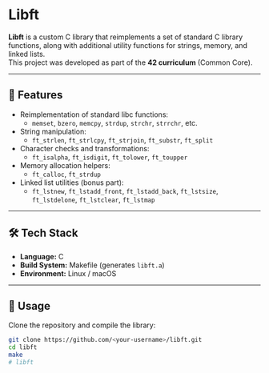 # Libft

**Libft** is a custom C library that reimplements a set of standard C library functions, along with additional utility functions for strings, memory, and linked lists.  
This project was developed as part of the **42 curriculum** (Common Core).

---

## 📌 Features

- Reimplementation of standard libc functions:
  - `memset`, `bzero`, `memcpy`, `strdup`, `strchr`, `strrchr`, etc.
- String manipulation:
  - `ft_strlen`, `ft_strlcpy`, `ft_strjoin`, `ft_substr`, `ft_split`
- Character checks and transformations:
  - `ft_isalpha`, `ft_isdigit`, `ft_tolower`, `ft_toupper`
- Memory allocation helpers:
  - `ft_calloc`, `ft_strdup`
- Linked list utilities (bonus part):
  - `ft_lstnew`, `ft_lstadd_front`, `ft_lstadd_back`, `ft_lstsize`, `ft_lstdelone`, `ft_lstclear`, `ft_lstmap`

---

## 🛠️ Tech Stack

- **Language:** C
- **Build System:** Makefile (generates `libft.a`)
- **Environment:** Linux / macOS

---

## 🚀 Usage

Clone the repository and compile the library:

```bash
git clone https://github.com/<your-username>/libft.git
cd libft
make
# libft
